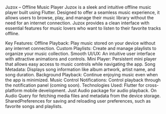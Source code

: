 Juzox – Offline Music Player
Juzox is a sleek and intuitive offline music player built using Flutter. Designed to offer a seamless music experience, it allows users to browse, play, and manage their music library without the need for an internet connection. Juzox provides a clean interface with essential features for music lovers who want to listen to their favorite tracks offline.

Key Features:
  Offline Playback: Play music stored on your device without any internet connection.
  Custom Playlists: Create and manage playlists to organize your music collection.
  Smooth UI/UX: An intuitive user interface with attractive animations and controls.
  Mini Player: Persistent mini player that allows easy access to music controls while navigating the app.
  Song Metadata: Displays song information like album artwork, artist name, and song duration.
  Background Playback: Continue enjoying music even when the app is minimized.
  Music Control Notifications: Control playback through the notification panel (coming soon).
Technologies Used:
  Flutter for cross-platform mobile development.
  Just Audio package for audio playback.
  On Audio Query for fetching media files and metadata from the device storage.
  SharedPreferences for saving and reloading user preferences, such as favorite songs and playlists.
